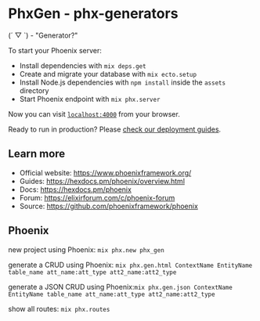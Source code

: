 # PhxGen  - phx-generators

(´ ▽ `) - "Generator?"

To start your Phoenix server:

  * Install dependencies with `mix deps.get`
  * Create and migrate your database with `mix ecto.setup`
  * Install Node.js dependencies with `npm install` inside the `assets` directory
  * Start Phoenix endpoint with `mix phx.server`

Now you can visit [`localhost:4000`](http://localhost:4000) from your browser.

Ready to run in production? Please [check our deployment guides](https://hexdocs.pm/phoenix/deployment.html).

## Learn more

  * Official website: https://www.phoenixframework.org/
  * Guides: https://hexdocs.pm/phoenix/overview.html
  * Docs: https://hexdocs.pm/phoenix
  * Forum: https://elixirforum.com/c/phoenix-forum
  * Source: https://github.com/phoenixframework/phoenix

## Phoenix

new project using Phoenix: `mix phx.new phx_gen`

generate a CRUD using Phoenix: `mix phx.gen.html ContextName EntityName table_name att_name:att_type att2_name:att2_type`

generate a JSON CRUD using Phoenix:`mix phx.gen.json ContextName EntityName table_name att_name:att_type att2_name:att2_type`

show all routes: `mix phx.routes`

